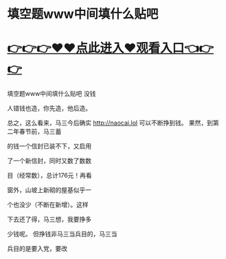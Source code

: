 # 填空题www中间填什么贴吧

# <a href="https://github.com/bitezs/bite/issues/1">👉👉👉♥♥点此进入♥观看入口👈👉👉</a>

填空题www中间填什么贴吧
没钱

人错钱也造，你先造，他后造。

总之，这么看来，马三今后确实
http://naocai.lol
可以不断挣到钱。
果然，到第二年春节前，马三蓄

的钱一个信封已装不下，又启用

了一个新信封，同时又数了数数

目（经常数），总计176元！再看

窗外，山坡上新砌的屋基似乎一

个也没少（不断在新增）。这样

下去还了得，马三想，我要挣多

少钱呢。
但挣钱非马三当兵目的，马三当

兵目的是要入党，要改
